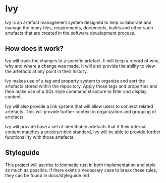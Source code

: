 # Ivy

Ivy is an artefact management system designed to help collaborate and manage the 
many files, requirements, documents, builds and other such artefacts that are created
in the software development process.

## How does it work?

Ivy will track the changes to a specific artefact. It will keep a record of
who, why and where a change was made. It will also provide the ability to view
the artefacts at any point in their history.

Ivy makes use of a tag and property system to organize and sort the artefacts
stored within the repository. Apply these tags and properties and then make use
of a SQL style command structure to filter and display content.

Ivy will also provide a link system that will allow users to connect related
artefacts. This will provide further context in organization and grouping of 
artefacts.

Ivy will provide have a set of identifiable artefacts that if their internal
content matches a predescribed standard, Ivy will be able to provide further
functionallity with those artefacts. 

## Styleguide

This project will ascribe to idoimatic rust in both implementation and style as
much as possible. If there exists a necessary case to break these rules, they can
be found in docs/styleguide.md
